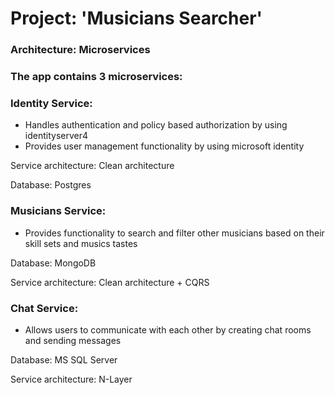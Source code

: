 # Project: 'Musicians Searcher'
### Architecture: Microservices
### The app contains 3 microservices:

### Identity Service:

- Handles authentication and policy based authorization by using identityserver4
- Provides user management functionality by using microsoft identity

Service architecture: Clean architecture

Database:  Postgres

### Musicians Service:

- Provides functionality to search and filter other musicians based on their skill sets and musics tastes

Database: MongoDB

Service architecture: Clean architecture + CQRS

### Chat Service:

- Allows users to communicate with each other by creating chat rooms and sending messages
  
Database: MS SQL Server

Service architecture: N-Layer